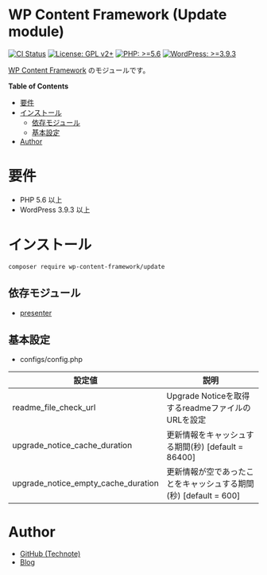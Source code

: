 # WP Content Framework (Update module)

[![CI Status](https://github.com/wp-content-framework/update/workflows/CI/badge.svg)](https://github.com/wp-content-framework/update/actions)
[![License: GPL v2+](https://img.shields.io/badge/License-GPL%20v2%2B-blue.svg)](http://www.gnu.org/licenses/gpl-2.0.html)
[![PHP: >=5.6](https://img.shields.io/badge/PHP-%3E%3D5.6-orange.svg)](http://php.net/)
[![WordPress: >=3.9.3](https://img.shields.io/badge/WordPress-%3E%3D3.9.3-brightgreen.svg)](https://wordpress.org/)

[WP Content Framework](https://github.com/wp-content-framework/core) のモジュールです。

<!-- START doctoc generated TOC please keep comment here to allow auto update -->
<!-- DON'T EDIT THIS SECTION, INSTEAD RE-RUN doctoc TO UPDATE -->
**Table of Contents**

- [要件](#%E8%A6%81%E4%BB%B6)
- [インストール](#%E3%82%A4%E3%83%B3%E3%82%B9%E3%83%88%E3%83%BC%E3%83%AB)
  - [依存モジュール](#%E4%BE%9D%E5%AD%98%E3%83%A2%E3%82%B8%E3%83%A5%E3%83%BC%E3%83%AB)
  - [基本設定](#%E5%9F%BA%E6%9C%AC%E8%A8%AD%E5%AE%9A)
- [Author](#author)

<!-- END doctoc generated TOC please keep comment here to allow auto update -->

# 要件
- PHP 5.6 以上
- WordPress 3.9.3 以上

# インストール

``` composer require wp-content-framework/update ```

## 依存モジュール
* [presenter](https://github.com/wp-content-framework/presenter)

## 基本設定
- configs/config.php

|設定値|説明|
|---|---|
|readme_file_check_url|Upgrade Noticeを取得するreadmeファイルのURLを設定|
|upgrade_notice_cache_duration|更新情報をキャッシュする期間(秒) \[default = 86400]|
|upgrade_notice_empty_cache_duration|更新情報が空であったことをキャッシュする期間(秒) \[default = 600]|

# Author
- [GitHub (Technote)](https://github.com/technote-space)
- [Blog](https://technote.space)
